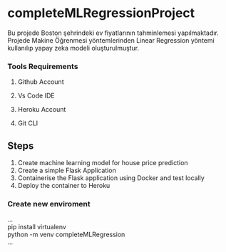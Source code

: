 # completeMLRegressionProject
 Bu projede Boston şehrindeki ev fiyatlarının tahminlemesi yapılmaktadır. <br />
 Projede Makine Öğrenmesi yöntemlerinden Linear Regression yöntemi kullanılıp yapay zeka modeli oluşturulmuştur.<br />




### Tools Requirements
1. Github Account

2. Vs Code IDE

3. Heroku Account

4. Git CLI

## Steps
1.  Create machine learning model for house price prediction
2.  Create a simple Flask Application
3.  Containerise the Flask application using Docker and test locally
4.  Deploy the container to Heroku


### Create new enviroment

...<br />
 pip install virtualenv <br />
 python -m venv completeMLRegression <br />
...




